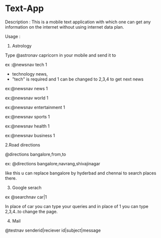 Text-App
========

Description : This is a mobile text application with which one can get any information on the internet without
using internet data plan.

Usage :

1. Astrology

Type @astronav capricorn in your mobile and send it to 

ex :@newsnav tech 1
  
  * technology news,
  * "tech" is required and 1 can be changed to 2,3,4 to get next news

ex:@newsnav news 1

ex:@newsnav world 1

ex:@newsnav entertainment 1

ex:@newsnav sports 1

ex:@newsnav health 1

ex:@newsnav business 1

2.Road directions

@directions bangalore,from,to

ex: @directions bangalore,navrang,shivajinagar

like this u can replace bangalore by hyderbad and chennai to search places there.

3. Google serach

ex @searchnav car|1

In place of car you can type your queries and in place of 1 you can type 2,3,4..to change the page.

4. Mail

@testnav senderid|reciever id|subject|message
